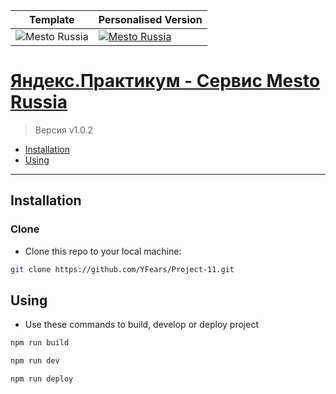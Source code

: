 Template | Personalised Version
--- | ---
<img src="https://pixs.ru/images/2020/03/24/K.png" title="Mesto Russia" alt="Mesto Russia"> | <a href="https://yfears.github.io/Project-11/"><img src="https://pixs.ru/images/2020/03/24/YF.png" title="Mesto Russia" alt="Mesto Russia"></a>

# [Яндекс.Практикум - Сервис Mesto Russia](https://yfears.github.io/Project-11/ "'Сервис Mesto Russia' - интерактивная страница, куда можно добавлять фотографии, удалять их и ставить лайки")

> Версия v1.0.2

- [Installation](#installation)
- [Using](#Using)

---

## Installation

### Clone

- Clone this repo to your local machine:

```bash
git clone https://github.com/YFears/Project-11.git
```

## Using
- Use these commands to build, develop or deploy project

```bash
npm run build
```

```bash
npm run dev
```

```bash
npm run deploy
```
